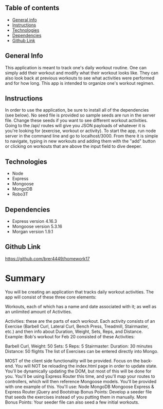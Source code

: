 ## Table of contents

- [General info](#general-info)
- [Instructions](#instructions)
- [Technologies](#technologies)
- [Dependencies](#dependencies)
- [Github Link](#github-link)

## General Info

This application is meant to track one's daily workout routine. One can simply add their workout and modify what their workout looks like. They can also look back at previous workouts to see what activities were performed and for how long. This app is intended to organize one's workout regimen.

## Instructions

In order to use the application, be sure to install all of the dependencies (see below). No seed file is provided so sample seeds are run in the server file. Change these seeds if you want to see different workout activities. Going to the /api/ routes will give you JSON payloads of whatever it is you're looking for (exercise, workout or activity). To start the app, run node server in the command line and go to localhost/3000. From there it is simple to navigate, typing in new workouts and adding them with the "add" button or clicking on workouts that are above the input field to dive deeper.

## Technologies

- Node
- Express
- Mongoose
- MongoDB
- Robo3T

## Dependencies

- Express version 4.16.3
- Mongoose version 5.3.16
- Morgan version 1.9.1

## Github Link

https://github.com/brer4449/homework17

# Summary

You will be creating an application that tracks daily workout activities. The app will consist of these three core elements:

Workouts, each of which has a name and date associated with it; as well as an unlimited amount of Activities.

Activities: these are the parts of each workout. Each activity consists of an Exercise (Barbell Curl, Lateral Curl, Bench Press, Treadmill, Stairmaster, etc.) and then info about Duration, Weight, Sets, Reps, and Distance.
Example: Bob's workout for Feb 20 consisted of these Activities:

Barbell Curl, Weight: 50 Sets: 5 Reps: 5
Stairmaster: Duration: 30 minutes Distance: 50 flights
The list of Exercises can be entered directly into Mongo.

MOST of the client side functionality will be provided. Focus on the back-end.
You will NOT be reloading the index.html page in order to update state. You'll be dynamically updating the DOM, but most of this will be done for you.
You'll be using Express Router this time, and you'll map your routes to controllers, which will then reference Mongoose models. You'll be provided with one example of this.
You'll use:
Node
MongoDB
Mongoose
Express & Express Router
jQuery and Bootstrap
Bonus Points:
Develop a seeder file that seeds the exercises instead of you putting them in manually.
More Bonus Points:
Your seeder file can also seed a few initial workouts.
